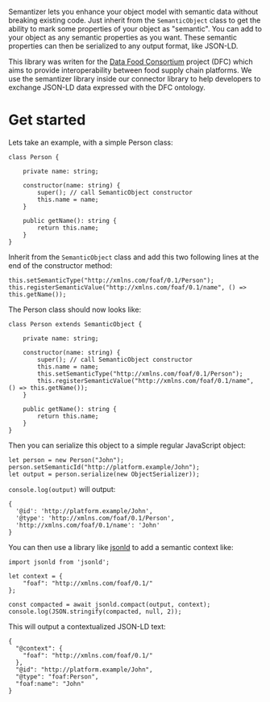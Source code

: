 Semantizer lets you enhance your object model with semantic data without breaking existing code. Just inherit from the `SemanticObject` class to get the ability to mark some properties of your object as "semantic". You can add to your object as any semantic properties as you want. These semantic properties can then be serialized to any output format, like JSON-LD.

This library was writen for the [Data Food Consortium](https://datafoodconsortium.org) project (DFC) which aims to provide interoperability between food supply chain platforms. We use the semantizer library inside our connector library to help developers to exchange JSON-LD data expressed with the DFC ontology.

# Get started
Lets take an example, with a simple Person class:

```
class Person {

    private name: string;

    constructor(name: string) {
        super(); // call SemanticObject constructor
        this.name = name;
    }

    public getName(): string {
        return this.name;
    }
}
```

Inherit from the `SemanticObject` class and add this two following lines at the end of the constructor method:
```
this.setSemanticType("http://xmlns.com/foaf/0.1/Person");
this.registerSemanticValue("http://xmlns.com/foaf/0.1/name", () => this.getName());
```

The Person class should now looks like:
```
class Person extends SemanticObject {

    private name: string;

    constructor(name: string) {
        super(); // call SemanticObject constructor
        this.name = name;
        this.setSemanticType("http://xmlns.com/foaf/0.1/Person");
        this.registerSemanticValue("http://xmlns.com/foaf/0.1/name", () => this.getName());
    }

    public getName(): string {
        return this.name;
    }
}
```

Then you can serialize this object to a simple regular JavaScript object:
```
let person = new Person("John");
person.setSemanticId("http://platform.example/John");
let output = person.serialize(new ObjectSerializer));
```

`console.log(output)` will output:
```
{
  '@id': 'http://platform.example/John',
  '@type': 'http://xmlns.com/foaf/0.1/Person',
  'http://xmlns.com/foaf/0.1/name': 'John'
}
```

You can then use a library like [jsonld](https://github.com/digitalbazaar/jsonld.js) to add a semantic context like:
```
import jsonld from 'jsonld';

let context = {
    "foaf": "http://xmlns.com/foaf/0.1/"
};

const compacted = await jsonld.compact(output, context);
console.log(JSON.stringify(compacted, null, 2));
```

This will output a contextualized JSON-LD text:
```
{
  "@context": {
    "foaf": "http://xmlns.com/foaf/0.1/"
  },
  "@id": "http://platform.example/John",
  "@type": "foaf:Person",
  "foaf:name": "John"
}
```
